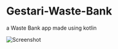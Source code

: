 # Gestari-Waste-Bank
a Waste Bank app made using kotlin


![Screenshot](https://drive.google.com/file/d/1WehL18sPlhG7jSw5SJ9umroOzXypHmQA/view?usp=share_link "Screenshot Landing Page")
